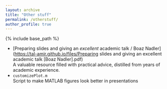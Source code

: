 ```yaml
---
layout: archive
title: "Other stuff"
permalink: /otherstuff/
author_profile: true
---
```


{% include base_path %}


- [Preparing slides and giving an _excellent_ academic talk / Boaz Nadler](https://tal-amir.github.io/files/Preparing slides and giving an excellent academic talk [Boaz Nadler].pdf)  
  A valuable resource filled with practical advice, distilled from years of academic experience.
- <a href="https://tal-amir.github.io/files/customizePlot.m" style="text-decoration: none;">`customizePlot.m`</a>  
  Script to make MATLAB figures look better in presentations
